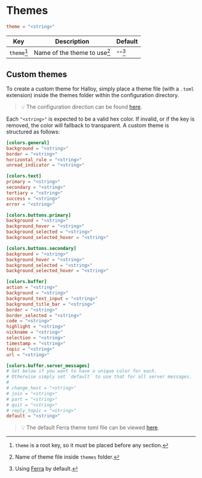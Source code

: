 # Themes

```toml
theme = "<string>"
```

| Key         | Description                  | Default  |
| ----------- | ---------------------------- | -------- |
| `theme`[^1] | Name of the theme to use[^2] | `""`[^3] |

[^1]: `theme` is a root key, so it must be placed before any section.
[^2]: Name of theme file inside `themes` folder.
[^3]: Using [Ferra](https://github.com/casperstorm/ferra/) by default.

## Custom themes

To create a custom theme for Halloy, simply place a theme file (with a `.toml` extension) inside the themes folder within the configuration directory.

> 💡  The configuration direction can be found [here](../../configuration/).

 Each `"<string>"` is expected to be a valid hex color. If invalid, or if the key is removed, the color will fallback to transparent. A custom theme is structured as follows:

```toml
[colors.general]
background = "<string>"
border = "<string>"
horizontal_rule = "<string>"
unread_indicator = "<string>"

[colors.text]
primary = "<string>"
secondary = "<string>"
tertiary = "<string>"
success = "<string>"
error = "<string>"

[colors.buttons.primary]
background = "<string>"
background_hover = "<string>"
background_selected = "<string>"
background_selected_hover = "<string>"

[colors.buttons.secondary]
background = "<string>"
background_hover = "<string>"
background_selected = "<string>"
background_selected_hover = "<string>"

[colors.buffer]
action = "<string>"
background = "<string>"
background_text_input = "<string>"
background_title_bar = "<string>"
border = "<string>"
border_selected = "<string>"
code = "<string>"
highlight = "<string>"
nickname = "<string>"
selection = "<string>"
timestamp = "<string>"
topic = "<string>"
url = "<string>"

[colors.buffer.server_messages]
# Set below if you want to have a unique color for each.
# Otherwise simply set `default` to use that for all server messages.
#
# change_host = "<string>"
# join = "<string>"
# part = "<string>"
# quit = "<string>"
# reply_topic = "<string>"
default = "<string>"
```
> 💡  The default Ferra theme toml file can be viewed [here](https://github.com/squidowl/halloy/blob/main/assets/themes/ferra.toml).
